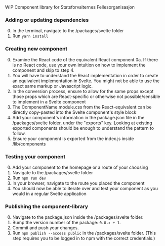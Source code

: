 WIP Component library for Statsforvalternes Fellesorganisasjon

### Adding or updating dependencies

0. In the terminal, navigate to the /packages/svelte folder
1. Run `yarn install`

### Creating new component

0. Examine the React code of the equivalent React component
   0a. If there is no React code, use your own intuition on how to implement the component and skip to step 4.
1. You will have to understand the React implementation in order to create an equivalent implementation in Svelte. You might not be able to use the exact same markup or Javascript logic.
2. In the conversion process, ensure to allow for the same props except those props which are React-specific or otherwise not possible/sensible to implement in a Svelte component
3. The ComponentName.module.css from the React-equivalent can be directly copy-pasted into the Svelte component's style block
4. Add your component's information in the package.json file in the /packages/svelte folder, under the "exports" key. Looking at existing exported components should be enough to understand the pattern to follow.
5. Ensure your component is exported from the index.js inside /lib/components

### Testing your component

0. Add your component to the homepage or a route of your choosing
1. Navigate to the /packages/svelte folder
2. Run `npm run dev`
3. In your browser, navigate to the route you placed the component
4. You should now be able to iterate over and test your component as you would in a regular Svelte application

### Publishing the component-library

0. Navigate to the package.json inside the /packages/svelte folder.
1. Bump the version number of the package: `0.0.x + 1`.
2. Commit and push your changes.
3. Run `npm publish --access public` in the /packages/svelte folder. (This step requires you to be logged in to npm with the correct credentials.)
